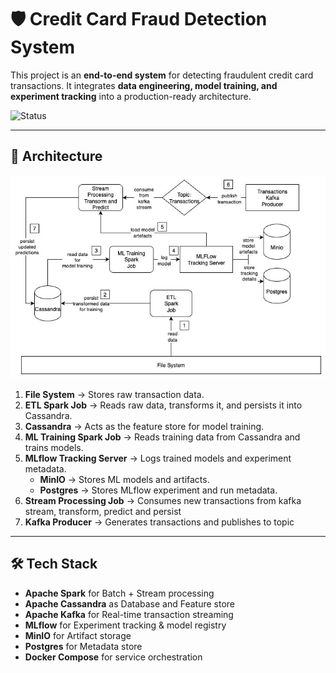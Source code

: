 # 🛡️ Credit Card Fraud Detection System

This project is an **end-to-end system** for detecting fraudulent credit card transactions. 
It integrates **data engineering, model training, and experiment tracking** into a production-ready architecture.

![Status](https://img.shields.io/badge/Status-In%20Progress-orange)  

---
## 📌 Architecture
<p align="center">
  <img src="docs/architecture.jpg" alt="Architecture Diagram" width="600"/>
</p>

1. **File System** → Stores raw transaction data.  
2. **ETL Spark Job** → Reads raw data, transforms it, and persists it into Cassandra.  
3. **Cassandra** → Acts as the feature store for model training.  
4. **ML Training Spark Job** → Reads training data from Cassandra and trains models.  
5. **MLflow Tracking Server** → Logs trained models and experiment metadata.  
   - **MinIO** → Stores ML models and artifacts.  
   - **Postgres** → Stores MLflow experiment and run metadata.  
6. **Stream Processing Job** -> Consumes new transactions from kafka stream, transform, predict and persist 
7. **Kafka Producer** -> Generates transactions and publishes to topic
---

## 🛠️ Tech Stack
- **Apache Spark** for Batch + Stream processing  
- **Apache Cassandra** as Database and Feature store 
- **Apache Kafka** for Real-time transaction streaming 
- **MLflow** for Experiment tracking & model registry  
- **MinIO** for Artifact storage 
- **Postgres** for Metadata store  
- **Docker Compose** for service orchestration
